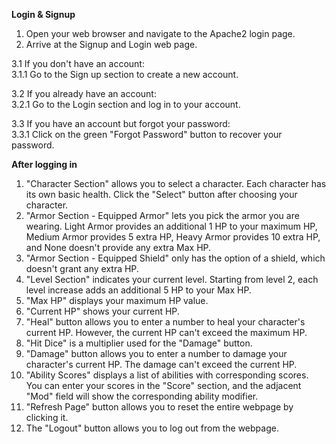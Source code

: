 **Login & Signup**  
1. Open your web browser and navigate to the Apache2 login page.  
2. Arrive at the Signup and Login web page.  
  
3.1 If you don't have an account:  
3.1.1 Go to the Sign up section to create a new account.  

3.2 If you already have an account:  
3.2.1 Go to the Login section and log in to your account.  

3.3 If you have an account but forgot your password:  
3.3.1 Click on the green "Forgot Password" button to recover your password.  

**After logging in**
1. "Character Section" allows you to select a character. Each character has its own basic health. Click the "Select" button after choosing your character.  
2. "Armor Section - Equipped Armor" lets you pick the armor you are wearing. Light Armor provides an additional 1 HP to your maximum HP, Medium Armor provides 5 extra HP, Heavy Armor provides 10 extra HP, and None doesn't provide any extra Max HP.  
3. "Armor Section - Equipped Shield" only has the option of a shield, which doesn't grant any extra HP.  
4. "Level Section" indicates your current level. Starting from level 2, each level increase adds an additional 5 HP to your Max HP.  
5. "Max HP" displays your maximum HP value.  
6. "Current HP" shows your current HP.  
7. "Heal" button allows you to enter a number to heal your character's current HP. However, the current HP can't exceed the maximum HP.  
8. "Hit Dice" is a multiplier used for the "Damage" button.  
9. "Damage" button allows you to enter a number to damage your character's current HP. The damage can't exceed the current HP.  
10. "Ability Scores" displays a list of abilities with corresponding scores. You can enter your scores in the "Score" section, and the adjacent "Mod" field will show the corresponding ability modifier.  
11. "Refresh Page" button allows you to reset the entire webpage by clicking it.  
12. The "Logout" button allows you to log out from the webpage.  
